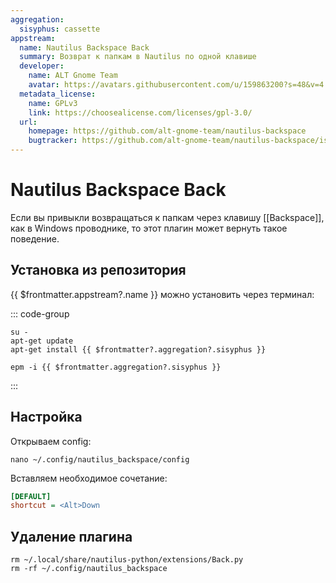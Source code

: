 ```yaml
---
aggregation:
  sisyphus: cassette
appstream:
  name: Nautilus Backspace Back
  summary: Возврат к папкам в Nautilus по одной клавише
  developer:
    name: ALT Gnome Team
    avatar: https://avatars.githubusercontent.com/u/159863200?s=48&v=4
  metadata_license:
    name: GPLv3
    link: https://choosealicense.com/licenses/gpl-3.0/
  url:
    homepage: https://github.com/alt-gnome-team/nautilus-backspace
    bugtracker: https://github.com/alt-gnome-team/nautilus-backspace/issues
---
```


# Nautilus Backspace Back

Если вы привыкли возвращаться к папкам через клавишу [[Backspace]], как в Windows проводнике, то этот плагин может вернуть такое поведение.

## Установка из репозитория

{{ $frontmatter.appstream?.name }} можно установить через терминал:

::: code-group

```shell-vue[apt-get]
su -
apt-get update
apt-get install {{ $frontmatter?.aggregation?.sisyphus }}
```

```shell-vue[epm]
epm -i {{ $frontmatter.aggregation?.sisyphus }}
```

:::

## Настройка

Открываем config:

```shell
nano ~/.config/nautilus_backspace/config
```

Вставляем необходимое сочетание:

```ini
[DEFAULT]
shortcut = <Alt>Down
```

## Удаление плагина

```shell
rm ~/.local/share/nautilus-python/extensions/Back.py
rm -rf ~/.config/nautilus_backspace
```
